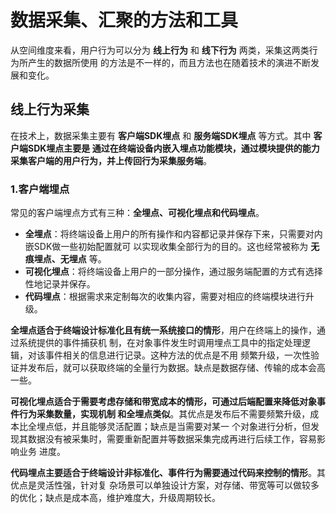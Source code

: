数据采集、汇聚的方法和工具
===================================================================================
从空间维度来看，用户行为可以分为 **线上行为** 和 **线下行为** 两类，采集这两类行为所产生的数据所使用
的方法是不一样的，而且方法也在随着技术的演进不断发展和变化。

## 线上行为采集
在技术上，数据采集主要有 **客户端SDK埋点** 和 **服务端SDK埋点** 等方式。其中 **客户端SDK埋点主要是
通过在终端设备内嵌入埋点功能模块，通过模块提供的能力采集客户端的用户行为，并上传回行为采集服务端**。

### 1.客户端埋点
常见的客户端埋点方式有三种：**全埋点、可视化埋点和代码埋点**。
+ **全埋点**：将终端设备上用户的所有操作和内容都记录并保存下来，只需要对内嵌SDK做一些初始配置就可
以实现收集全部行为的目的。这也经常被称为 **无痕埋点、无埋点** 等。
+ **可视化埋点**：将终端设备上用户的一部分操作，通过服务端配置的方式有选择性地记录并保存。
+ **代码埋点**：根据需求来定制每次的收集内容，需要对相应的终端模块进行升级。

**全埋点适合于终端设计标准化且有统一系统接口的情形**，用户在终端上的操作，通过系统提供的事件捕获机
制，在对象事件发生时调用埋点工具中的指定处理逻辑，对该事件相关的信息进行记录。这种方法的优点是不用
频繁升级，一次性验证并发布后，就可以获取终端的全量行为数据。缺点是数据存储、传输的成本会高一些。

**可视化埋点适合于需要考虑存储和带宽成本的情形，可通过后端配置来降低对象事件行为采集数量，实现机制
和全埋点类似**。其优点是发布后不需要频繁升级，成本比全埋点低，并且能够灵活配置；缺点是当需要对某一
个对象进行分析，但发现其数据没有被采集时，需要重新配置并等数据采集完成再进行后续工作，容易影响业务
进度。

**代码埋点主要适合于终端设计非标准化、事件行为需要通过代码来控制的情形**。其优点是灵活性强，针对复
杂场景可以单独设计方案，对存储、带宽等可以做较多的优化；缺点是成本高，维护难度大，升级周期较长。




